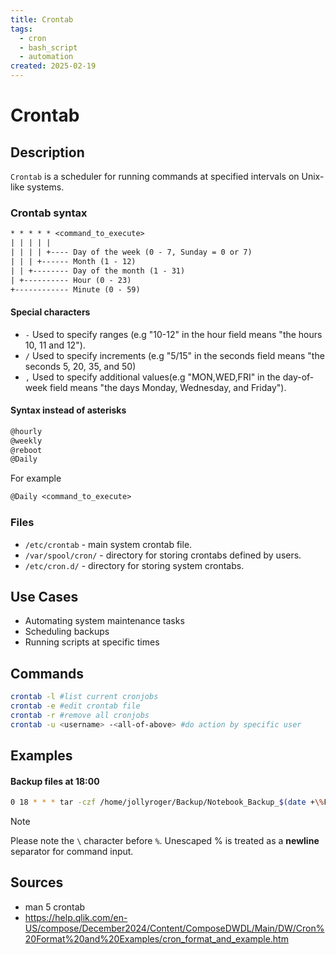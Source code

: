 ```yaml
---
title: Crontab
tags:
  - cron
  - bash_script
  - automation
created: 2025-02-19
---
```


# Crontab
## Description
`Crontab` is a scheduler for running commands at specified intervals on Unix-like systems.
### Crontab syntax
```txt
* * * * * <command_to_execute>
| | | | |
| | | | +---- Day of the week (0 - 7, Sunday = 0 or 7)
| | | +------ Month (1 - 12)
| | +-------- Day of the month (1 - 31)
| +---------- Hour (0 - 23)
+------------ Minute (0 - 59)
```

#### Special characters
 - `-` Used to specify ranges (e.g "10-12" in the hour field means "the hours 10, 11 and 12").
 - `/` Used to specify increments (e.g "5/15" in the seconds field means "the seconds 5, 20, 35, and 50)
 - `,` Used to specify additional values(e.g "MON,WED,FRI" in the day-of-week field means "the days Monday, Wednesday, and Friday").

####  Syntax instead of asterisks
```txt
@hourly
@weekly
@reboot
@Daily
```

For example
```txt
@Daily <command_to_execute>
```

### Files
- `/etc/crontab` - main system crontab file. 
- `/var/spool/cron/` - directory for storing crontabs defined by users.
- `/etc/cron.d/` - directory for storing system crontabs.

## Use Cases
- Automating system maintenance tasks
- Scheduling backups
- Running scripts at specific times
## Commands
```bash
crontab -l #list current cronjobs
crontab -e #edit crontab file
crontab -r #remove all cronjobs
crontab -u <username> -<all-of-above> #do action by specific user
```

## Examples
#### Backup files at 18:00
```bash
0 18 * * * tar -czf /home/jollyroger/Backup/Notebook_Backup_$(date +\%F).tar.gz -C /home/jollyroger/Documents/obsidian Notebook
```

> [!NOTE]
Please note the `\` character before `%`. Unescaped % is treated as a **newline** separator for command input.

## Sources
- man 5 crontab
- https://help.qlik.com/en-US/compose/December2024/Content/ComposeDWDL/Main/DW/Cron%20Format%20and%20Examples/cron_format_and_example.htm

